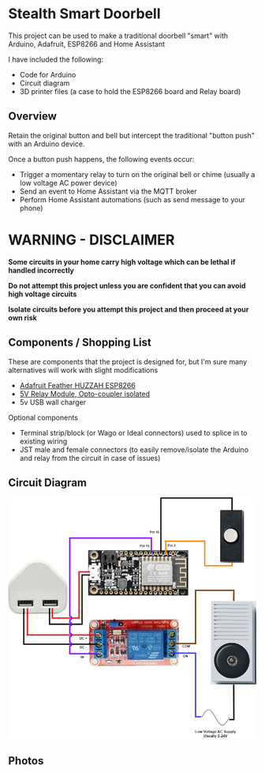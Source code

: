 # Stealth Smart Doorbell

This project can be used to make a traditional doorbell "smart" with Arduino, Adafruit, ESP8266 and Home Assistant

I have included the following:

- Code for Arduino
- Circuit diagram
- 3D printer files (a case to hold the ESP8266 board and Relay board)

## Overview

Retain the original button and bell but intercept the traditional "button push" with an Arduino device. 

Once a button push happens, the following events occur:
- Trigger a momentary relay to turn on the original bell or chime (usually a low voltage AC power device)
- Send an event to Home Assistant via the MQTT broker
- Perform Home Assistant automations (such as send message to your phone)

# WARNING - DISCLAIMER

**Some circuits in your home carry high voltage which can be lethal if handled incorrectly**

**Do not attempt this project unless you are confident that you can avoid high voltage circuits**

**Isolate circuits before you attempt this project and then proceed at your own risk**

## Components / Shopping List

These are components that the project is designed for, but I'm sure many alternatives will work with slight modifications

- [Adafruit Feather HUZZAH ESP8266](https://learn.adafruit.com/adafruit-feather-huzzah-esp8266)
- [5V Relay Module, Opto-coupler isolated](https://www.ebay.co.uk/itm/164736285470)
- 5v USB wall charger

Optional components 

- Terminal strip/block (or Wago or Ideal connectors) used to splice in to existing wiring
- JST male and female connectors (to easily remove/isolate the Arduino and relay from the circuit in case of issues)

## Circuit Diagram

![Circuit Diagram](images/CircuitDiagram.png)

## Photos
